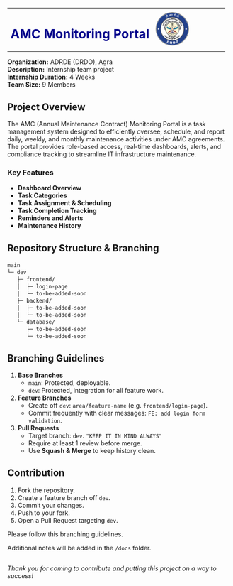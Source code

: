 <table style="width: 98%;">
  <tr>
    <td style="vertical-align: middle;">
      <h1 style="color: #00008B;">AMC Monitoring Portal</h1>
    </td>
    <td align="left" style="width: 150px; vertical-align: middle;">
      <img src="docs/drdo-logo.PNG" alt="DRDO Logo" height="75" style="border-radius: 50%;">
    </td>
  </tr>
</table>


**Organization:** ADRDE (DRDO), Agra </br>
**Description:** Internship team project </br>
**Internship Duration:** 4 Weeks </br>
**Team Size:** 9 Members </br>


## Project Overview
The AMC (Annual Maintenance Contract) Monitoring Portal is a task management system designed to efficiently oversee, schedule, and report daily, weekly, and monthly maintenance activities under AMC agreements. The portal provides role-based access, real-time dashboards, alerts, and compliance tracking to streamline IT infrastructure maintenance.

### Key Features
- **Dashboard Overview**
- **Task Categories**
- **Task Assignment & Scheduling**
- **Task Completion Tracking**
- **Reminders and Alerts**
- **Maintenance History**


## Repository Structure & Branching
```
main                 
└─ dev               
   ├─ frontend/
   │  ├─ login-page
   │  └─ to-be-added-soon
   ├─ backend/
   │  ├─ to-be-added-soon
   │  └─ to-be-added-soon
   └─ database/
      ├─ to-be-added-soon
      └─ to-be-added-soon
```

## Branching Guidelines

1. **Base Branches**
   - `main`: Protected, deployable.
   - `dev`: Protected, integration for all feature work.
2. **Feature Branches**
   - Create off `dev`: `area/feature-name` (e.g. `frontend/login-page`).
   - Commit frequently with clear messages: `FE: add login form validation`.
3. **Pull Requests**
   - Target branch: `dev`. `"KEEP IT IN MIND ALWAYS"`
   - Require at least 1 review before merge.
   - Use **Squash & Merge** to keep history clean.


## Contribution
1. Fork the repository.
2. Create a feature branch off `dev`.
3. Commit your changes.
4. Push to your fork.
5. Open a Pull Request targeting `dev`.

Please follow this branching guidelines.

Additional notes will be added in the `/docs` folder.

## 


_Thank you for coming to contribute and putting this project on a way to success!_
